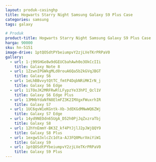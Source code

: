 ```yaml
---
layout: produk-casinghp
title: Hogwarts Starry Night Samsung Galaxy S9 Plus Case
categories: samsung
tags: galaxy

# Produk
product-title: Hogwarts Starry Night Samsung Galaxy S9 Plus Case
harga: 90000
sku: hn-5151
image-drive: 1ptQOSdtPYbeiumpvY2zjLVeTKrPRPaV0
gallery:
  - url: 1-j99SHGe8w9dGEUCbahAwh0o3OkCcIIi
    title: Galaxy Note 8
  - url: 1ZzwnIPGWkgMLd0rouA6Qa5b2kGVqJBGT
    title: Galaxy S6
  - url: 1eLhBBvvytQtTC_fmtP4DqbNRiMKIrN_j
    title: Galaxy S6 Edge
  - url: 1iTOoJK2MRFRwRlLFypzYe33hPI_Qcl1V
    title: Galaxy S6 Edge Plus
  - url: 13MHbYdaNfN8ElmFZ3K2IMXgxFWuxrhIR
    title: Galaxy S7
  - url: 1UC6qvW1eKGntk-Xb-3dEKGdMNwWQ6ZWj
    title: Galaxy S7 Edge
  - url: 14yd9NEOdn65UgA_D52h0PjJqZxzraTbj
    title: Galaxy S8
  - url: 12hYnEmmY-BK3Z_kf4PYJjlJ2pJWjQQY9
    title: Galaxy S8 Plus
  - url: 1exgwS3xlcZc1dta-AJ3FQ0MurXmiYiW1
    title: Galaxy S9
  - url: 1ptQOSdtPYbeiumpvY2zjLVeTKrPRPaV0
    title: Galaxy S9 Plus
---
```

